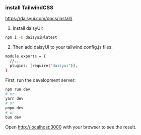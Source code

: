 
### install TailwindCSS

https://daisyui.com/docs/install/

1. Install daisyUI:
```bash
npm i -D daisyui@latest
```
2. Then add daisyUI to your tailwind.config.js files:
```bash
module.exports = {
  //...
  plugins: [require("daisyui")],
}
```

First, run the development server:

```bash
npm run dev
# or
yarn dev
# or
pnpm dev
# or
bun dev
```

Open [http://localhost:3000](http://localhost:3000) with your browser to see the result.

